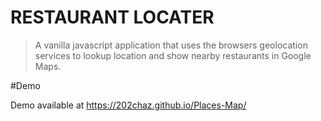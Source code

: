 # RESTAURANT LOCATER

> A vanilla javascript application that uses the browsers geolocation services to lookup location and show nearby restaurants in Google Maps.

#Demo

Demo available at https://202chaz.github.io/Places-Map/
